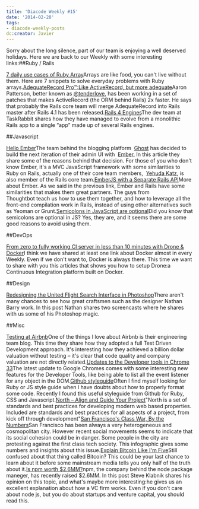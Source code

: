 ```yaml
---
title: 'Diacode Weekly #15'
date: '2014-02-28'
tags:
- diacode-weekly-posts
dc:creator: Javier
---
```


Sorry about the long silence, part of our team is enjoying a well deserved holidays. Here we are back to our Weekly with some interesting links:##Ruby / Rails


[7 daily use cases of Ruby Array](http://blog.8thcolor.com/2014/02/7-daily-use-cases-of-ruby-array/)Arrays are like food, you can't live without them. Here are 7 snippets to solve everyday problems with Ruby arrays.[AdequateRecord Pro™:Like ActiveRecord, but more adequate](http://tenderlovemaking.com/2014/02/19/adequaterecord-pro-like-activerecord.html)Aaron Patterson, better known as 
[@tenderlove](http://twitter.com/tenderlove), has been working in a set of patches that makes ActiveRecord (the ORM behind Rails) 2x faster. He says that probably the Rails core team will merge AdequateRecord into Rails master after Rails 4.1 has been released.[Rails 4 Engines](http://tech.taskrabbit.com/blog/2014/02/11/rails-4-engines/)The dev team at TaskRabbit shares how they have managed to evolve from a monolithic Rails app to a single “app” made up of several Rails engines.

##Javascript


[Hello Ember](http://dev.ghost.org/hello-ember/)The team behind the blogging platform 
[Ghost](https://ghost.org/) has decided to build the next iteration of their admin UI with 
[Ember.](http://emberjs.com/) In this article they share some of the reasons behind that decision. For those of you who don't know Ember, it's a MVC JavaScript framework with some similarities to Ruby on Rails, actually one of their core team members, 
[Yehuda Katz](http://yehudakatz.com/), is also member of the Rails core team.[EmberJS with a Separate Rails API](http://robots.thoughtbot.com/emberjs-with-a-separate-rails-api)More about Ember. As we said in the previous link, Ember and Rails have some similarities that makes them great partners. The guys from Thoughtbot teach us how to use them together, and how to leverage all the front-end compilation work in Rails, instead of using other alternatives such as Yeoman or Grunt.[Semicolons in JavaScript are optional](http://mislav.uniqpath.com/2010/05/semicolons/)Did you know that semicolons are optional in JS? Yes, they are, and it seems there are some good reasons to avoid using them.

##DevOps


[From zero to fully working CI server in less than 10 minutes with Drone & Docker](http://jipiboily.com/2014/from-zero-to-fully-working-ci-server-in-less-than-10-minutes-with-drone-docker)I think we have shared at least one link about Docker almost in every Weekly. Even if we don't want to, Docker is always there. This time we want to share with you this articles that shows you how to setup Drone:a Continuous Integration platform built on Docker.

##Design


[Redesigning the United Flight Search Interface in Photoshop](http://nathanbarry.com/redesigning-united-flight-search-ui-photoshop/)There aren't many chances to see how great craftsmen such as the designer Nathan Barry work. In this post Nathan shares two screencasts where he shares with us some of his Photoshop magic.

##Misc


[Testing at Airbnb](http://nerds.airbnb.com/testing-at-airbnb/)One of the things I love about Airbnb is their engineering team blog. This time they share how they adopted a full Test Driven Development approach. It's interesting how they achieved a billion dollar valuation without testing – it's clear that code quality and company valuation are not directly related.[Updates to the Developer tools in Chrome 33](http://www.html5rocks.com/en/tutorials/developertools/chrome-33/)The latest update to Google Chromes comes with some interesting new features for the Developer Tools, like being able to list all the event listener for any object in the DOM.[Github styleguide](https://github.com/styleguide)Often I find myself looking for Ruby or JS style guide when I have doubts about how to properly format some code. Recently I found this useful styleguide from Github for Ruby, CSS and Javascript.[North – Align and Guide Your Project](https://github.com/Snugug/north)"North is a set of standards and best practices for developing modern web based properties. Included are standards and best practices for all aspects of a project, from kick off through development"[San Francisco's Class War, By the Numbers](https://medium.com/the-nib/700c51a43a4)San Francisco has been always a very heterogeneous and cosmopolitan city. However recent social movements seems to indicate that its social cohesion could be in danger. Some people in the city are protesting against the first class tech society. This infographic gives some numbers and insights about this issue.[Explain Bitcoin Like I'm Five](https://medium.com/p/73b4257ac833)Still confused about that thing called Bitcoin? This could be your last chance to learn about it before some mainstream media tells you only half of the truth about it.[Is npm worth $2.6MM?](http://words.steveklabnik.com/is-npm-worth-26mm)npm, the company behind the node package maneger, has recently raised $2.6MM. In this post Steve Klabnik shares his opinion on this topic, and what's maybe more interesting:he gives us an excellent explanation about how a VC firm works. Even if you don't care about node js, but you do about startups and venture capital, you should read this.
